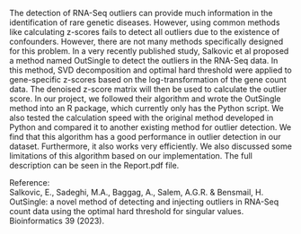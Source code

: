 The detection of RNA-Seq outliers can provide much information in the identification of rare genetic diseases. However, using common methods like calculating z-scores fails to detect all outliers due to the existence of confounders. However, there are not many methods specifically designed for this problem. In a very recently published study, Salkovic et al proposed a method named OutSingle to detect the outliers in the RNA-Seq data. In this method, SVD decomposition and optimal hard threshold were applied to gene-specific z-scores based on the log-transformation of the gene count data. The denoised z-score matrix will then be used to calculate the outlier score. In our project, we followed their algorithm and wrote the OutSingle method into an R package, which currently only has the Python script. We also tested the calculation speed with the original method developed in Python and compared it to another existing method for outlier detection. We find that this algorithm has a good performance in outlier detection in our dataset. Furthermore, it also works very efficiently. We also discussed some limitations of this algorithm based on our implementation. The full description can be seen in the Report.pdf file. 

Reference:     
Salkovic, E., Sadeghi, M.A., Baggag, A., Salem, A.G.R. & Bensmail, H. OutSingle: a novel method of detecting and injecting outliers in RNA-Seq count data using the optimal hard threshold for singular values. Bioinformatics 39 (2023).
